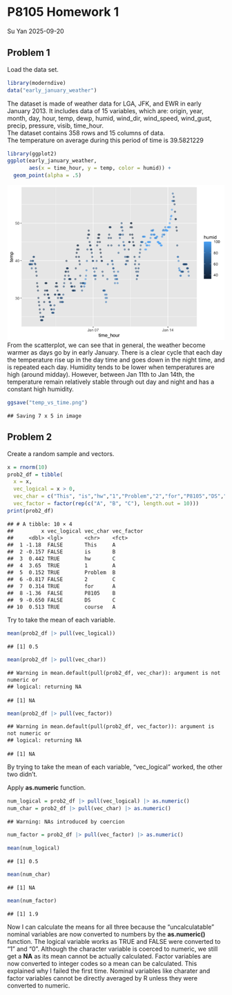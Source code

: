 P8105 Homework 1
================
Su Yan
2025-09-20

## Problem 1

Load the data set.

``` r
library(moderndive)
data("early_january_weather")
```

The dataset is made of weather data for LGA, JFK, and EWR in early
January 2013. It includes data of 15 variables, which are: origin, year,
month, day, hour, temp, dewp, humid, wind_dir, wind_speed, wind_gust,
precip, pressure, visib, time_hour.  
The dataset contains 358 rows and 15 columns of data.  
The temperature on average during this period of time is 39.5821229

``` r
library(ggplot2)
ggplot(early_january_weather, 
       aes(x = time_hour, y = temp, color = humid)) + 
  geom_point(alpha = .5)
```

![](hw1_files/figure-gfm/unnamed-chunk-2-1.png)<!-- --> From the
scatterplot, we can see that in general, the weather become warmer as
days go by in early January. There is a clear cycle that each day the
temperature rise up in the day time and goes down in the night time, and
is repeated each day. Humidity tends to be lower when temperatures are
high (around midday). However, between Jan 11th to Jan 14th, the
temperature remain relatively stable through out day and night and has a
constant high humidity.

``` r
ggsave("temp_vs_time.png")
```

    ## Saving 7 x 5 in image

## Problem 2

Create a random sample and vectors.

``` r
x = rnorm(10)
prob2_df = tibble(
  x = x, 
  vec_logical = x > 0,
  vec_char = c("This", "is","hw","1","Problem","2","for","P8105","DS","course"),
  vec_factor = factor(rep(c("A", "B", "C"), length.out = 10)))
print(prob2_df)
```

    ## # A tibble: 10 × 4
    ##         x vec_logical vec_char vec_factor
    ##     <dbl> <lgl>       <chr>    <fct>     
    ##  1 -1.18  FALSE       This     A         
    ##  2 -0.157 FALSE       is       B         
    ##  3  0.442 TRUE        hw       C         
    ##  4  3.65  TRUE        1        A         
    ##  5  0.152 TRUE        Problem  B         
    ##  6 -0.817 FALSE       2        C         
    ##  7  0.314 TRUE        for      A         
    ##  8 -1.36  FALSE       P8105    B         
    ##  9 -0.650 FALSE       DS       C         
    ## 10  0.513 TRUE        course   A

Try to take the mean of each variable.

``` r
mean(prob2_df |> pull(vec_logical))
```

    ## [1] 0.5

``` r
mean(prob2_df |> pull(vec_char))
```

    ## Warning in mean.default(pull(prob2_df, vec_char)): argument is not numeric or
    ## logical: returning NA

    ## [1] NA

``` r
mean(prob2_df |> pull(vec_factor))
```

    ## Warning in mean.default(pull(prob2_df, vec_factor)): argument is not numeric or
    ## logical: returning NA

    ## [1] NA

By trying to take the mean of each variable, “vec_logical” worked, the
other two didn’t.

Apply **as.numeric** function.

``` r
num_logical = prob2_df |> pull(vec_logical) |> as.numeric()
num_char = prob2_df |> pull(vec_char) |> as.numeric()
```

    ## Warning: NAs introduced by coercion

``` r
num_factor = prob2_df |> pull(vec_factor) |> as.numeric()
```

``` r
mean(num_logical)
```

    ## [1] 0.5

``` r
mean(num_char)
```

    ## [1] NA

``` r
mean(num_factor)
```

    ## [1] 1.9

Now I can calculate the means for all three because the “uncalculatable”
nominal variables are now converted to numbers by the **as.numeric()**
function. The logical variable works as TRUE and FALSE were converted to
“1” and “0”. Although the character variable is coerced to numeric, we
still get a **NA** as its mean cannot be actually calculated. Factor
variables are now converted to integer codes so a mean can be
calculated. This explained why I failed the first time. Nominal
variables like charater and factor variables cannot be directly averaged
by R unless they were converted to numeric.

